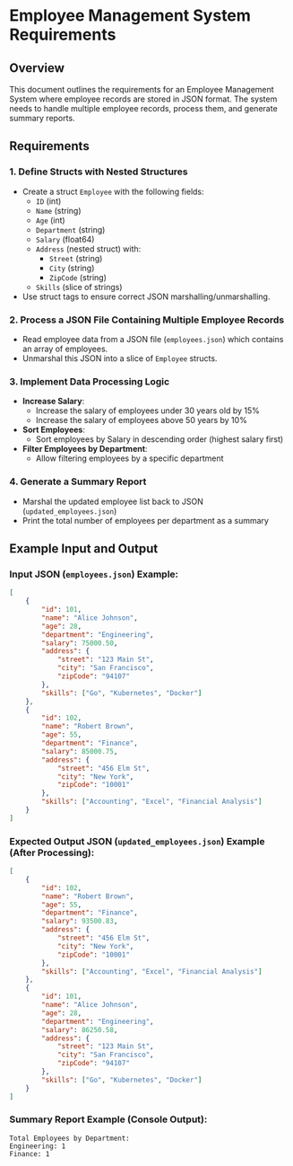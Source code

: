 # Employee Management System Requirements

## Overview
This document outlines the requirements for an Employee Management System where employee records are stored in JSON format. The system needs to handle multiple employee records, process them, and generate summary reports.

## Requirements

### 1. Define Structs with Nested Structures
- Create a struct `Employee` with the following fields:
  - `ID` (int)
  - `Name` (string)
  - `Age` (int)
  - `Department` (string)
  - `Salary` (float64)
  - `Address` (nested struct) with:
    - `Street` (string)
    - `City` (string)
    - `ZipCode` (string)
  - `Skills` (slice of strings)
- Use struct tags to ensure correct JSON marshalling/unmarshalling.

### 2. Process a JSON File Containing Multiple Employee Records
- Read employee data from a JSON file (`employees.json`) which contains an array of employees.
- Unmarshal this JSON into a slice of `Employee` structs.

### 3. Implement Data Processing Logic
- **Increase Salary**: 
  - Increase the salary of employees under 30 years old by 15%
  - Increase the salary of employees above 50 years by 10%
- **Sort Employees**: 
  - Sort employees by Salary in descending order (highest salary first)
- **Filter Employees by Department**: 
  - Allow filtering employees by a specific department

### 4. Generate a Summary Report
- Marshal the updated employee list back to JSON (`updated_employees.json`)
- Print the total number of employees per department as a summary

## Example Input and Output

### Input JSON (`employees.json`) Example:
```json
[
    {
        "id": 101,
        "name": "Alice Johnson",
        "age": 28,
        "department": "Engineering",
        "salary": 75000.50,
        "address": {
            "street": "123 Main St",
            "city": "San Francisco",
            "zipCode": "94107"
        },
        "skills": ["Go", "Kubernetes", "Docker"]
    },
    {
        "id": 102,
        "name": "Robert Brown",
        "age": 55,
        "department": "Finance",
        "salary": 85000.75,
        "address": {
            "street": "456 Elm St",
            "city": "New York",
            "zipCode": "10001"
        },
        "skills": ["Accounting", "Excel", "Financial Analysis"]
    }
]
```

### Expected Output JSON (`updated_employees.json`) Example (After Processing):
```json
[
    {
        "id": 102,
        "name": "Robert Brown",
        "age": 55,
        "department": "Finance",
        "salary": 93500.83,
        "address": {
            "street": "456 Elm St",
            "city": "New York",
            "zipCode": "10001"
        },
        "skills": ["Accounting", "Excel", "Financial Analysis"]
    },
    {
        "id": 101,
        "name": "Alice Johnson",
        "age": 28,
        "department": "Engineering",
        "salary": 86250.58,
        "address": {
            "street": "123 Main St",
            "city": "San Francisco",
            "zipCode": "94107"
        },
        "skills": ["Go", "Kubernetes", "Docker"]
    }
]
```

### Summary Report Example (Console Output):
```
Total Employees by Department:
Engineering: 1
Finance: 1
```
